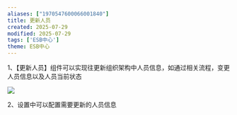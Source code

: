 ```yaml
---
aliases: ["1970547600066001840"]
title: 更新人员
created: 2025-07-29
modified: 2025-07-29
tags: ['ESB中心']
theme: ESB中心
---
```


1、【更新人员】组件可以实现往更新组织架构中人员信息，如通过相关流程，变更人员信息以及人员当前状态

![](https://myhelpdoc.oss-cn-heyuan.aliyuncs.com/mdimages/f101c987add265ce68b79f53147d019e.jpg)

2、设置中可以配置需要更新的人员信息

